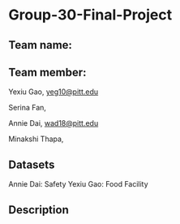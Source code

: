 # Group-30-Final-Project

## Team name:

## Team member:
Yexiu Gao, yeg10@pitt.edu

Serina Fan, 

Annie Dai, wad18@pitt.edu

Minakshi Thapa,

## Datasets 
Annie Dai: Safety
Yexiu Gao: Food Facility

## Description
